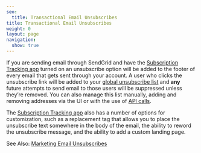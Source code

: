 ```yaml
---
seo:
  title: Transactional Email Unsubscribes
title: Transactional Email Unsubscribes
weight: 0
layout: page
navigation:
  show: true
---
```


If you are sending email through SendGrid and have the [Subscription Tracking app]({{root_url}}/User_Guide/Settings/tracking.html) turned on an unsubscribe option will be added to the footer of every email that gets sent through your account. A user who clicks the unsubscribe link will be added to your [global unsubscribe list]({{site.site_url}}/suppressions/global_unsubscribes) and **any** future attempts to send email to those users will be suppressed unless they’re removed. You can also manage this list manually, adding and removing addresses via the UI or with the use of [API calls]({{root_url}}/API_Reference/Web_API/unsubscribes.html).

The [Subscription Tracking app]({{root_url}}/User_Guide/Settings/tracking.html) also has a number of options for customization, such as a replacement tag that allows you to place the unsubscribe text somewhere in the body of the email, the ability to reword the unsubscribe message, and the ability to add a custom landing page.

See Also: [Marketing Email Unsubscribes]({{root_url}}/User_Guide/Marketing_Emails/unsubscribes.html)
